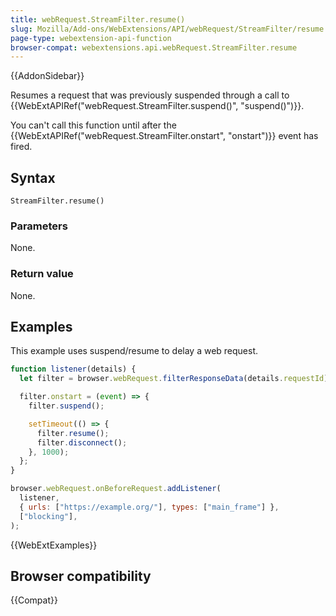 ```yaml
---
title: webRequest.StreamFilter.resume()
slug: Mozilla/Add-ons/WebExtensions/API/webRequest/StreamFilter/resume
page-type: webextension-api-function
browser-compat: webextensions.api.webRequest.StreamFilter.resume
---
```


{{AddonSidebar}}

Resumes a request that was previously suspended through a call to {{WebExtAPIRef("webRequest.StreamFilter.suspend()", "suspend()")}}.

You can't call this function until after the {{WebExtAPIRef("webRequest.StreamFilter.onstart", "onstart")}} event has fired.

## Syntax

```js-nolint
StreamFilter.resume()
```

### Parameters

None.

### Return value

None.

## Examples

This example uses suspend/resume to delay a web request.

```js
function listener(details) {
  let filter = browser.webRequest.filterResponseData(details.requestId);

  filter.onstart = (event) => {
    filter.suspend();

    setTimeout(() => {
      filter.resume();
      filter.disconnect();
    }, 1000);
  };
}

browser.webRequest.onBeforeRequest.addListener(
  listener,
  { urls: ["https://example.org/"], types: ["main_frame"] },
  ["blocking"],
);
```

{{WebExtExamples}}

## Browser compatibility

{{Compat}}
